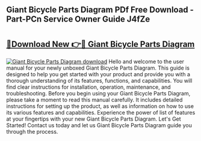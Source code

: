 ## Giant Bicycle Parts Diagram PDf Free Download - Part-PCn Service Owner Guide J4fZe

# <h2><a href="http://dfk2v08.blite.top/?on=Giant+Bicycle+Parts+Diagram">🔗Download New 👉🔴 Giant Bicycle Parts Diagram</a></h2>

[![Giant Bicycle Parts Diagram download](https://i.imgur.com/lujVjoI.png)](http://dfk2v08.blite.top/?on=Giant+Bicycle+Parts+Diagram)
Hello and welcome to the user manual for your newly unboxed Giant Bicycle Parts Diagram. This guide is designed to help you get started with your product and provide you with a thorough understanding of its features, functions, and capabilities. You will find clear instructions for installation, operation, maintenance, and troubleshooting. Before you begin using your Giant Bicycle Parts Diagram, please take a moment to read this manual carefully. It includes detailed instructions for setting up the product, as well as information on how to use its various features and capabilities. Experience the power of list of features at your fingertips with your new Giant Bicycle Parts Diagram. Let's Get Started! Contact us today and let us Giant Bicycle Parts Diagram guide you through the process.
